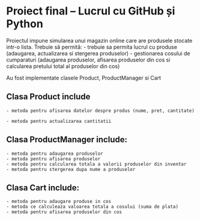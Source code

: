 # Proiect final – Lucrul cu GitHub și Python

Proiectul impune simularea unui magazin online care are produsele stocate intr-o lista.
Trebuie să permită:
	- trebuie sa permita lucrul cu produse (adaugarea, actualizarea si stergerea produselor)
	- gestionarea cosului de cumparaturi (adaugarea produselor, afisarea produselor din cos si calcularea pretului total al produselor din cos)

Au fost implementate clasele Product, ProductManager si Cart

## Clasa Product include
	- metoda pentru afisarea datelor despre produs (nume, pret, cantitate)
	
	- metoda pentru actualizarea cantitatii

## Clasa ProductManager include:
	- metoda pentru adaugarea produselor
	- metoda pentru afisarea produselor
	- metoda pentru calcularea totala a valorii produselor din inventar
	- metoda pentru stergerea dupa nume a produselor

## Clasa Cart include:
	- metoda pentru adaugare produse in cos
	- metoda ce calculeaza valoarea totala a cosului (suma de plata)
	- metoda pentru afisarea produselor din cos

